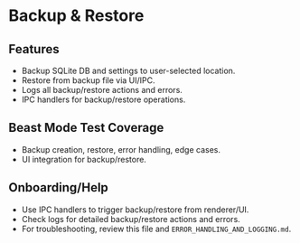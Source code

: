 # Backup & Restore

## Features

- Backup SQLite DB and settings to user-selected location.
- Restore from backup file via UI/IPC.
- Logs all backup/restore actions and errors.
- IPC handlers for backup/restore operations.

## Beast Mode Test Coverage

- Backup creation, restore, error handling, edge cases.
- UI integration for backup/restore.

## Onboarding/Help

- Use IPC handlers to trigger backup/restore from renderer/UI.
- Check logs for detailed backup/restore actions and errors.
- For troubleshooting, review this file and `ERROR_HANDLING_AND_LOGGING.md`.
